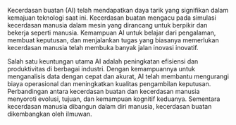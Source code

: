 Kecerdasan buatan (AI) telah mendapatkan daya tarik yang signifikan dalam kemajuan teknologi saat ini. Kecerdasan buatan mengacu pada simulasi kecerdasan manusia dalam mesin yang dirancang untuk berpikir dan bekerja seperti manusia. Kemampuan AI untuk belajar dari pengalaman, membuat keputusan, dan menjalankan tugas yang biasanya memerlukan kecerdasan manusia telah membuka banyak jalan inovasi inovatif.

Salah satu keuntungan utama AI adalah peningkatan efisiensi dan produktivitas di berbagai industri. Dengan kemampuannya untuk menganalisis data dengan cepat dan akurat, AI telah membantu mengurangi biaya operasional dan meningkatkan kualitas pengambilan keputusan. Perbandingan antara kecerdasan buatan dan kecerdasan manusia menyoroti evolusi, tujuan, dan kemampuan kognitif keduanya. Sementara kecerdasan manusia dibangun dalam diri manusia, kecerdasan buatan dikembangkan oleh ilmuwan.

